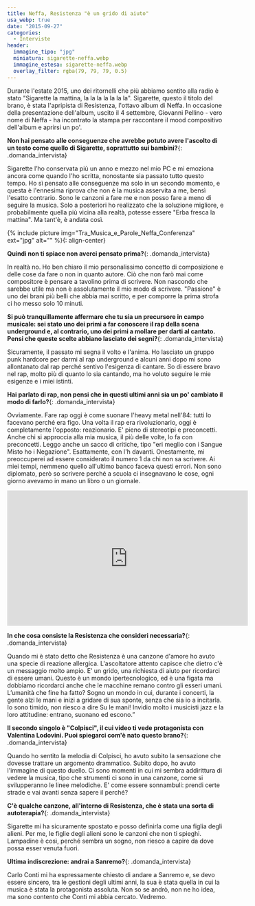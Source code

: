 ```yaml
---
title: Neffa, Resistenza "è un grido di aiuto"
usa_webp: true
date: "2015-09-27"
categories:
  - Interviste
header:
  immagine_tipo: "jpg"
  miniatura: sigarette-neffa.webp
  immagine_estesa: sigarette-neffa.webp
  overlay_filter: rgba(79, 79, 79, 0.5)
---
```


Durante l'estate 2015, uno dei ritornelli che più abbiamo sentito alla radio è stato "Sigarette la mattina, la la la la la la la". Sigarette, questo il titolo del brano, è stata l'apripista di Resistenza, l'ottavo album di Neffa. In occasione della presentazione dell'album, uscito il 4 settembre, Giovanni Pellino - vero nome di Neffa - ha incontrato la stampa per raccontare il mood compositivo dell'album e aprirsi un po'.

**Non hai pensato alle conseguenze che avrebbe potuto avere l'ascolto di un testo come quello di Sigarette, soprattutto sui bambini?**{: .domanda_intervista}

Sigarette l’ho conservata più un anno e mezzo nel mio PC e mi emoziona ancora come quando l'ho scritta, nonostante sia passato tutto questo tempo. Ho sì pensato alle conseguenze ma solo in un secondo momento, e questa è l'ennesima riprova che non è la musica asservita a me, bensì l'esatto contrario. Sono le canzoni a fare me e non posso fare a meno di seguire la musica. Solo a posteriori ho realizzato che la soluzione migliore, e probabilmente quella più vicina alla realtà, potesse essere "Erba fresca la mattina". Ma tant'è, è andata così.

{% include picture img="Tra_Musica_e_Parole_Neffa_Conferenza" ext="jpg" alt="" %}{: align-center}

**Quindi non ti spiace non averci pensato prima?**{: .domanda_intervista}

In realtà no. Ho ben chiaro il mio personalissimo concetto di composizione e delle cose da fare o non in quanto autore. Ciò che non farò mai come compositore è pensare a tavolino prima di scrivere. Non nascondo che sarebbe utile ma non è assolutamente il mio modo di scrivere. "Passione" è uno dei brani più belli che abbia mai scritto, e per comporre la prima strofa ci ho messo solo 10 minuti.

**Si può tranquillamente affermare che tu sia un precursore in campo musicale: sei stato uno dei primi a far conoscere il rap della scena underground e, al contrario, uno dei primi a mollare per darti al cantato. Pensi che queste scelte abbiano lasciato dei segni?**{: .domanda_intervista}

Sicuramente, il passato mi segna il volto e l'anima. Ho lasciato un gruppo punk hardcore per darmi al rap underground e alcuni anni dopo mi sono allontanato dal rap perché sentivo l'esigenza di cantare. So di essere bravo nel rap, molto più di quanto lo sia cantando, ma ho voluto seguire le mie esigenze e i miei istinti.

**Hai parlato di rap, non pensi che in questi ultimi anni sia un po' cambiato il modo di farlo?**{: .domanda_intervista}

Ovviamente. Fare rap oggi è come suonare l'heavy metal nell'84: tutti lo facevano perché era figo. Una volta il rap era rivoluzionario, oggi è completamente l'opposto: reazionario. E' pieno di stereotipi e preconcetti. Anche chi si approccia alla mia musica, il più delle volte, lo fa con preconcetti. Leggo anche un sacco di critiche, tipo "eri meglio con i Sangue Misto ho i Negazione". Esattamente, con l'h davanti. Onestamente, mi preoccuperei ad essere considerato il numero 1 da chi non sa scrivere. Ai miei tempi, nemmeno quello all'ultimo banco faceva questi errori. Non sono diplomato, però so scrivere perché a scuola ci insegnavano le cose, ogni giorno avevamo in mano un libro o un giornale.

<iframe width="560" height="315" src="https://www.youtube.com/embed/-k3ptos7fKY" frameborder="0" allow="accelerometer; autoplay; encrypted-media; gyroscope; picture-in-picture" allowfullscreen></iframe>

**In che cosa consiste la Resistenza che consideri necessaria?**{: .domanda_intervista}

Quando mi è stato detto che Resistenza è una canzone d'amore ho avuto una specie di reazione allergica. L'ascoltatore attento capisce che dietro c'è un messaggio molto ampio. E’ un grido, una richiesta di aiuto per ricordarci di essere umani. Questo è un mondo ipertecnologico, ed è una figata ma dobbiamo ricordarci anche che le macchine remano contro gli esseri umani. L’umanità che fine ha fatto? Sogno un mondo in cui, durante i concerti, la gente alzi le mani e inizi a gridare di sua sponte, senza che sia io a incitarla. Io sono timido, non riesco a dire Su le mani! Invidio molto i musicisti jazz e la loro attitudine: entrano, suonano ed escono.”

**Il secondo singolo è "Colpisci", il cui video ti vede protagonista con Valentina Lodovini. Puoi spiegarci com'è nato questo brano?**{: .domanda_intervista}

Quando ho sentito la melodia di Colpisci, ho avuto subito la sensazione che dovesse trattare un argomento drammatico. Subito dopo, ho avuto l'immagine di questo duello. Ci sono momenti in cui mi sembra addirittura di vedere la musica, tipo che strumenti ci sono in una canzone, come si svilupperanno le linee melodiche. E' come essere sonnambuli: prendi certe strade e vai avanti senza sapere il perché?

**C'è qualche canzone, all'interno di Resistenza, che è stata una sorta di autoterapia?**{: .domanda_intervista}

Sigarette mi ha sicuramente spostato e posso definirla come una figlia degli alieni. Per me, le figlie degli alieni sono le canzoni che non ti spieghi. Lampadine è così, perché sembra un sogno, non riesco a capire da dove possa esser venuta fuori.

**Ultima indiscrezione: andrai a Sanremo?**{: .domanda_intervista}

Carlo Conti mi ha espressamente chiesto di andare a Sanremo e, se devo essere sincero, tra le gestioni degli ultimi anni, la sua è stata quella in cui la musica è stata la protagonista assoluta. Non so se andrò, non ne ho idea, ma sono contento che Conti mi abbia cercato. Vedremo.
